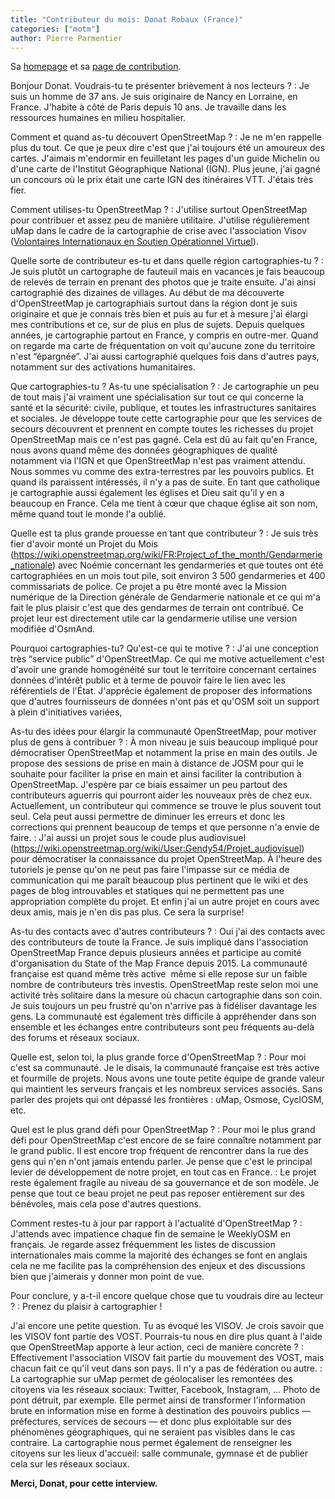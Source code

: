 ```yaml
---
title: "Contributeur du mois: Donat Robaux (France)"
categories: ["motm"]
author: Pierre Parmentier
---
```


Sa [homepage](https://www.openstreetmap.org/user/gendy54) et sa [page de contribution](https://hdyc.neis-one.org/?gendy54).

Bonjour Donat. Voudrais-tu te présenter brièvement à nos lecteurs ?
: Je suis un homme de 37 ans. Je suis originaire de Nancy en Lorraine, en France. J'habite à côté de Paris depuis 10 ans. Je travaille dans les ressources humaines en milieu hospitalier.

<!--more-->

Comment et quand as-tu découvert OpenStreetMap ?
: Je ne m'en rappelle plus du tout. Ce que je peux dire c'est que j'ai toujours été un amoureux des cartes. J'aimais m'endormir en feuilletant les pages d'un guide Michelin ou d'une carte de l'Institut Géographique National (IGN). Plus jeune, j'ai gagné un concours où le prix était une carte IGN des itinéraires VTT. J'étais très fier.

Comment utilises-tu OpenStreetMap ?
: J'utilise surtout OpenStreetMap pour contribuer et assez peu de manière utilitaire. J'utilise régulièrement uMap dans le cadre de la cartographie de crise avec l'association Visov ([Volontaires Internationaux en Soutien Opérationnel Virtuel](https://twitter.com/VISOV1/status/1427741296110841856)).

Quelle sorte de contributeur es-tu et dans quelle région cartographies-tu ?
: Je suis plutôt un cartographe de fauteuil mais en vacances je fais beaucoup de relevés de terrain en prenant des photos que je traite ensuite. J'ai ainsi cartographié des dizaines de villages. Au début de ma découverte d'OpenStreetMap je cartographiais surtout dans la région dont je suis originaire et que je connais très bien et puis au fur et à mesure j'ai élargi mes contributions et ce, sur de plus en plus de sujets. Depuis quelques années, je cartographie partout en France, y compris en outre-mer. Quand on regarde ma carte de fréquentation on voit qu'aucune zone du territoire n'est “épargnée”. J'ai aussi cartographié quelques fois dans d'autres pays, notamment sur des activations humanitaires.

Que cartographies-tu ? As-tu une spécialisation ?
: Je cartographie un peu de tout mais j'ai vraiment une spécialisation sur tout ce qui concerne la santé et la sécurité: civile, publique, et toutes les infrastructures sanitaires et sociales. Je développe toute cette cartographie pour que les services de secours découvrent et prennent en compte toutes les richesses du projet OpenStreetMap mais ce n'est pas gagné. Cela est dû au fait qu'en France, nous avons quand même des données géographiques de qualité notamment via l'IGN et que OpenStreetMap n'est pas vraiment attendu. Nous sommes vu comme des extra-terrestres par les pouvoirs publics. Et quand ils paraissent intéressés, il n'y a pas de suite. En tant que catholique je cartographie aussi également les églises et Dieu sait qu'il y en a beaucoup en France. Cela me tient à cœur que chaque église ait son nom, même quand tout le monde l'a oublié.

Quelle est ta plus grande prouesse en tant que contributeur ?
: Je suis très fier d'avoir monté un Projet du Mois (<https://wiki.openstreetmap.org/wiki/FR:Project_of_the_month/Gendarmerie_nationale>) avec Noémie concernant les gendarmeries et que toutes ont été cartographiées en un mois tout pile, soit environ 3 500 gendarmeries et 400 commissariats de police. Ce projet a pu être monté avec la Mission numérique de la Direction générale de Gendarmerie nationale et ce qui m'a fait le plus plaisir c'est que des gendarmes de terrain ont contribué. Ce projet leur est directement utile car la gendarmerie utilise une version modifiée d'OsmAnd.

Pourquoi cartographies-tu? Qu'est-ce qui te motive ?
: J'ai une conception très “service public” d'OpenStreetMap. Ce qui me motive actuellement c'est d'avoir une grande homogénéité sur tout le territoire concernant certaines données d'intérêt public et à terme de pouvoir faire le lien avec les référentiels de l'État. J'apprécie également de proposer des informations que d'autres fournisseurs de données n'ont pas et qu'OSM soit un support à plein d'initiatives variées,

As-tu des idées pour élargir la communauté OpenStreetMap, pour motiver plus de gens à contribuer ?
: À mon niveau je suis beaucoup impliqué pour démocratiser OpenStreetMap et notamment la prise en main des outils. Je propose des sessions de prise en main à distance de JOSM pour qui le souhaite pour faciliter la prise en main et ainsi faciliter la contribution à OpenStreetMap. J'espère par ce biais essaimer un peu partout des contributeurs aguerris qui pourront aider les nouveaux près de chez eux. Actuellement, un contributeur qui commence se trouve le plus souvent tout seul. Cela peut aussi permettre de diminuer les erreurs et donc les corrections qui prennent beaucoup de temps et que personne n'a envie de faire.
: J'ai aussi un projet sous le coude plus audiovisuel (<https://wiki.openstreetmap.org/wiki/User:Gendy54/Projet_audiovisuel>) pour démocratiser la connaissance du projet OpenStreetMap. À l'heure des tutoriels je pense qu'on ne peut pas faire l'impasse sur ce média de communication qui me paraît beaucoup plus pertinent que le wiki et des pages de blog introuvables et statiques qui ne permettent pas une appropriation complète du projet. Et enfin j'ai un autre projet en cours avec deux amis, mais je n'en dis pas plus. Ce sera la surprise!

As-tu des contacts avec d'autres contributeurs ?
: Oui j'ai des contacts avec des contributeurs de toute la France. Je suis impliqué dans l'association OpenStreetMap France depuis plusieurs années et participe au comité d'organisation du State of the Map France depuis 2015. La communauté française est quand même très active  même si elle repose sur un faible nombre de contributeurs très investis. OpenStreetMap reste selon moi une activité très solitaire dans la mesure où chacun cartographie dans son coin. Je suis toujours un peu frustré qu'on n'arrive pas à fidéliser davantage les gens. La communauté est également très difficile à appréhender dans son ensemble et les échanges entre contributeurs sont peu fréquents au-delà des forums et réseaux sociaux.

Quelle est, selon toi, la plus grande force d'OpenStreetMap ?
: Pour moi c'est sa communauté. Je le disais, la communauté française est très active et fourmille de projets. Nous avons une toute petite équipe de grande valeur qui maintient les serveurs français et les nombreux services associés. Sans parler des projets qui ont dépassé les frontières : uMap, Osmose, CyclOSM, etc.

Quel est le plus grand défi pour OpenStreetMap ?
: Pour moi le plus grand défi pour OpenStreetMap c'est encore de se faire connaître notamment par le grand public. Il est encore trop fréquent de rencontrer dans la rue des gens qui n'en n'ont jamais entendu parler. Je pense que c'est le principal levier de développement de notre projet, en tout cas en France.
: Le projet reste également fragile au niveau de sa gouvernance et de son modèle. Je pense que tout ce beau projet ne peut pas reposer entièrement sur des bénévoles, mais cela pose d'autres questions.

Comment restes-tu à jour par rapport à l'actualité d'OpenStreetMap ?
: J'attends avec impatience chaque fin de semaine le WeeklyOSM en français. Je regarde assez fréquemment les listes de discussion internationales mais comme la majorité des échanges se font en anglais cela ne me facilite pas la compréhension des enjeux et des discussions bien que j'aimerais y donner mon point de vue.

Pour conclure, y a-t-il encore quelque chose que tu voudrais dire au lecteur ?
: Prenez du plaisir à cartographier !

J'ai encore une petite question. Tu as évoqué les VISOV. Je crois savoir que les VISOV font partie des VOST. Pourrais-tu nous en dire plus quant à l'aide que OpenStreetMap apporte à leur action, ceci de manière concrète ?
: Effectivement l'association VISOV fait partie du mouvement des VOST, mais chacun fait ce qu'il veut dans son pays. Il n'y a pas de fédération ou autre.
: La cartographie sur uMap permet de géolocaliser les remontées des citoyens via les réseaux sociaux: Twitter, Facebook, Instagram, ... Photo de pont détruit, par exemple. Elle permet ainsi de transformer l'information brute en information mise en forme à destination des pouvoirs publics &mdash; préfectures, services de secours &mdash; et donc plus exploitable sur des phénomènes géographiques, qui ne seraient pas visibles dans le cas contraire. La cartographie nous permet également de renseigner les citoyens sur les lieux d'accueil: salle communale, gymnase et de publier cela sur les réseaux sociaux.

**Merci, Donat, pour cette interview.**
